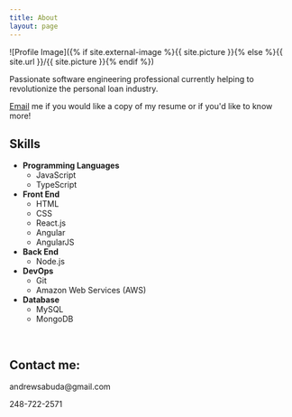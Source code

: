 ```yaml
---
title: About
layout: page
---
```

![Profile Image]({% if site.external-image %}{{ site.picture }}{% else %}{{ site.url }}/{{ site.picture }}{% endif %})

<p>Passionate software engineering professional currently helping to revolutionize the personal loan industry.</p>

<p><a class="link" href="mailto:andrewsabuda@gmail.com"  rel="noopener">Email</a> me if you would like a copy of my resume or if you'd like to know more!
</p>

<h2>Skills</h2>
<ul class="skill-list">
  <li><strong>Programming Languages</strong>
    <ul class="skill-list">
      <li>JavaScript</li>
      <li>TypeScript</li>
    </ul>
  </li>
  <li><strong>Front End</strong>
    <ul class="skill-list">
      <li>HTML</li>
      <li>CSS</li>
      <li>React.js</li>
      <li>Angular</li>
      <li>AngularJS</li>
    </ul>
  </li>
  <li><strong>Back End</strong>
    <ul class="skill-list">
      <li>Node.js</li>
    </ul>
  </li>
  <li><strong>DevOps</strong>
    <ul class="skill-list">
      <li>Git</li>
      <li>Amazon Web Services (AWS)</li>
    </ul>
  </li>
  <li><strong>Database</strong>
    <ul class="skill-list">
      <li>MySQL</li>
      <li>MongoDB</li>
    </ul>
  </li>
</ul>

<!-- 
<h2>Projects</h2>

<ul>
	<li><a href="https://github.com/andrewsabuda/AFreeCar">University Senior Capstone (Afreecar)</a></li>
</ul> -->

<br>

<h2>Contact me:</h2>

<p>andrewsabuda@gmail.com</p>
<p>248-722-2571</p>
